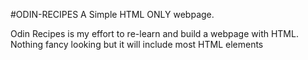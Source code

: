 #ODIN-RECIPES
A Simple HTML ONLY webpage.

Odin Recipes is my effort to re-learn and build a webpage with HTML. 
Nothing fancy looking but it will include most HTML elements